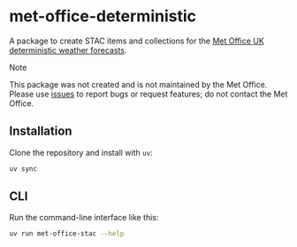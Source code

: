 # met-office-deterministic

A package to create STAC items and collections for the [Met Office UK deterministic weather forecasts](https://registry.opendata.aws/met-office-uk-deterministic/).

> [!NOTE]
> This package was not created and is not maintained by the Met Office.
> Please use [issues](https://github.com/stactools-packages/met-office-deterministic/issues) to report bugs or request features; do not contact the Met Office.

## Installation

Clone the repository and install with `uv`:

```bash
uv sync
```

## CLI

Run the command-line interface like this:

```bash
uv run met-office-stac --help
```
